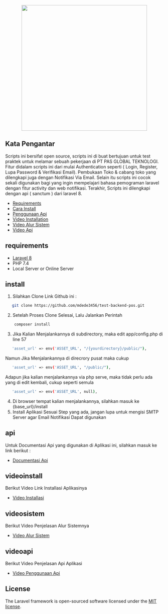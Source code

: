 <p align="center"><a href="https://mdh-digital.com" target="_blank"><img src="https://mdh-digital.com/public/uploads/berkas/logo.png" width="400"></a></p>

 

## Kata Pengantar

Scripts ini bersifat open source, scripts ini di buat bertujuan untuk test praktek untuk melamar sebuah pekerjaan di PT PAS GLOBAL TEKNOLOGI. Fitur didalam scripts ini dari mulai Authentication seperti ( Login, Register, Lupa Password & Verifikasi Email). Pembukaan Toko & cabang toko yang dilengkapi juga dengan Notifikasi Via Email. Selain itu scripts ini cocok sekali digunakan bagi yang ingin mempelajari bahasa pemograman laravel dengan fitur activity dan web notifikasi. Terakhir, Scripts ini dilengkapi dengan api ( sanctum ) dari laravel 8.

- [Requirements](#requirements)
- [Cara Install](#install)
- [Penggunaan Api](#api)
- [Video Installation](#videoinstall)
- [Video Alur Sistem](#videosistem)
- [Video Api](#videoapi) 


## requirements

* [Laravel 8 ](https://laravel.com/docs/installation)
* PHP 7.4
* Local Server or Online Server 

## install

1. Silahkan Clone Link Github ini : 
```bash
   git clone https://github.com/mdede3456/test-backend-pos.git
```


2. Setelah Proses Clone Selesai, Lalu Jalankan Perintah
```bash
    composer install
```


3. Jika Kalian Menjalankannya di subdirectory, maka edit app/config.php di line 57
```bash
   'asset_url' => env('ASSET_URL', "/{yourdirectory}/public/"),
```

Namun Jika Menjalankannya di direcrory pusat maka cukup
```bash
   'asset_url' => env('ASSET_URL', "/public/"),
```

Adapun jika kalian menjalankannya via php serve, maka tidak perlu ada yang di edit kembali, cukup seperti semula
```bash
   'asset_url' => env('ASSET_URL', null),
```

4. Di browser tempat kalian menjalankannya, silahkan masuk ke {base_url}/install
5. Install Aplikasi Sesuai Step yang ada, jangan lupa untuk mengisi SMTP Server agar Email Notifikasi Dapat digunakan

## api

Untuk Documentasi Api yang digunakan di Aplikasi ini, silahkan masuk ke link berikut : 
* [Documentasi Api ](https://documenter.getpostman.com/view/13206338/UVC8DRvY)

## videoinstall

Berikut Video Link Installasi Aplikasinya
* [Video Installasi](https://drive.google.com/file/d/1E0giGHA4zo_DiL9sJVzp1QbVUlvYB0G_/view?usp=sharing)

## videosistem

Berikut Video Penjelasan Alur Sistemnya
* [Video Alur Sistem](https://drive.google.com/file/d/1Fwa9BsJ6dR9wZ1eMHUpadOQ1VVOAya57/view?usp=sharing)

## videoapi

Berikut Video Penjelasan Api Aplikasi
* [Video Penggunaan Api](https://drive.google.com/file/d/1qvAEIAWjrwkfzRNgTFVJfMJuA2lHS5Vg/view?usp=sharing)

## License

The Laravel framework is open-sourced software licensed under the [MIT license](https://opensource.org/licenses/MIT).
